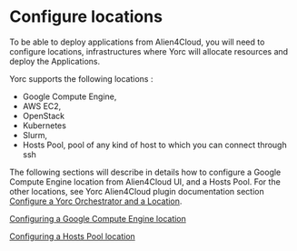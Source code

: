 # Configure locations

To be able to deploy applications from Alien4Cloud, you will need to configure locations,
infrastructures where Yorc will allocate resources and deploy the Applications.

Yorc supports the following locations :

* Google Compute Engine,
* AWS EC2,
* OpenStack
* Kubernetes
* Slurm,
* Hosts Pool, pool of any kind of host to which you can connect through ssh

The following sections will describe in details how to configure a Google Compute
Engine location from Alien4Cloud UI, and a Hosts Pool.
For the other locations, see Yorc Alien4Cloud plugin documentation section [Configure a Yorc Orchestrator and a Location](https://yorc-a4c-plugin.readthedocs.io/en/v3.1.1/location.html).

[Configuring a Google Compute Engine location](configure_a4c_google_location.md)

[Configuring a Hosts Pool location](configure_a4c_hostspool_location.md)